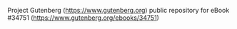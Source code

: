 Project Gutenberg (https://www.gutenberg.org) public repository for eBook #34751 (https://www.gutenberg.org/ebooks/34751)
